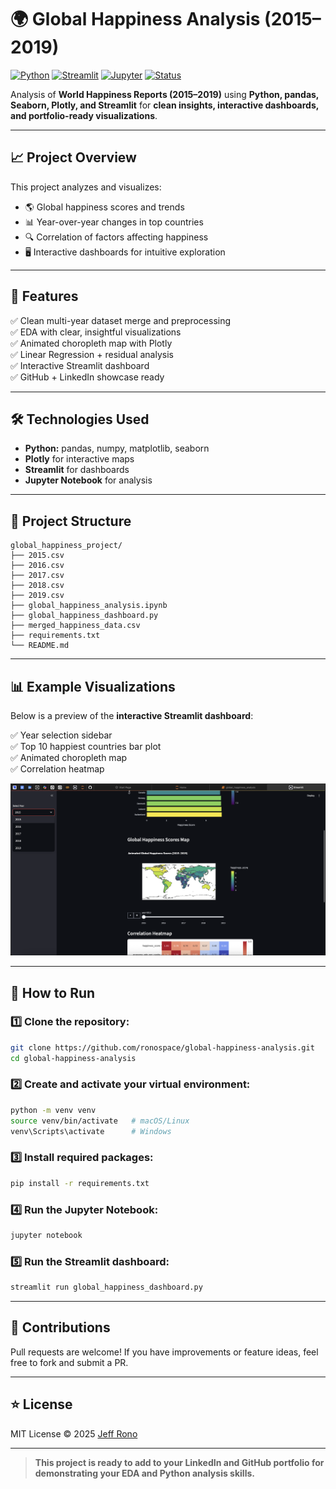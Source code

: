 # 🌍 Global Happiness Analysis (2015–2019)

[![Python](https://img.shields.io/badge/Python-3.10%2B-blue?logo=python)](https://www.python.org/)
[![Streamlit](https://img.shields.io/badge/Streamlit-1.0%2B-FF4B4B?logo=streamlit)](https://streamlit.io/)
[![Jupyter](https://img.shields.io/badge/Jupyter-Lab-orange?logo=jupyter)](https://jupyter.org/)
[![Status](https://img.shields.io/badge/Status-Complete-brightgreen)](https://github.com/ronospace/global-happiness-analysis)

Analysis of **World Happiness Reports (2015–2019)** using **Python, pandas, Seaborn, Plotly, and Streamlit** for **clean insights, interactive dashboards, and portfolio-ready visualizations**.

---

## 📈 Project Overview

This project analyzes and visualizes:
- 🌎 Global happiness scores and trends
- 📊 Year-over-year changes in top countries
- 🔍 Correlation of factors affecting happiness
- 🖥️ Interactive dashboards for intuitive exploration

---

## 🚀 Features

✅ Clean multi-year dataset merge and preprocessing  
✅ EDA with clear, insightful visualizations  
✅ Animated choropleth map with Plotly  
✅ Linear Regression + residual analysis  
✅ Interactive Streamlit dashboard  
✅ GitHub + LinkedIn showcase ready

---

## 🛠️ Technologies Used

- **Python:** pandas, numpy, matplotlib, seaborn
- **Plotly** for interactive maps
- **Streamlit** for dashboards
- **Jupyter Notebook** for analysis

---

## 📂 Project Structure

```
global_happiness_project/
├── 2015.csv
├── 2016.csv
├── 2017.csv
├── 2018.csv
├── 2019.csv
├── global_happiness_analysis.ipynb
├── global_happiness_dashboard.py
├── merged_happiness_data.csv
├── requirements.txt
└── README.md
```

---

## 📊 Example Visualizations

Below is a preview of the **interactive Streamlit dashboard**:

✅ Year selection sidebar  
✅ Top 10 happiest countries bar plot  
✅ Animated choropleth map  
✅ Correlation heatmap

![Streamlit Dashboard Screenshot](./Screenshot%202025-07-06%20at%2012.34.41.png)

---

## 🚀 How to Run

### 1️⃣ Clone the repository:
```bash
git clone https://github.com/ronospace/global-happiness-analysis.git
cd global-happiness-analysis
```

### 2️⃣ Create and activate your virtual environment:
```bash
python -m venv venv
source venv/bin/activate   # macOS/Linux
venv\Scripts\activate      # Windows
```

### 3️⃣ Install required packages:
```bash
pip install -r requirements.txt
```

### 4️⃣ Run the Jupyter Notebook:
```bash
jupyter notebook
```

### 5️⃣ Run the Streamlit dashboard:
```bash
streamlit run global_happiness_dashboard.py
```

---

## 🙌 Contributions

Pull requests are welcome! If you have improvements or feature ideas, feel free to fork and submit a PR.

---

## ⭐ License

MIT License © 2025 [Jeff Rono](https://github.com/ronospace)

---

> **This project is ready to add to your LinkedIn and GitHub portfolio for demonstrating your EDA and Python analysis skills.**
